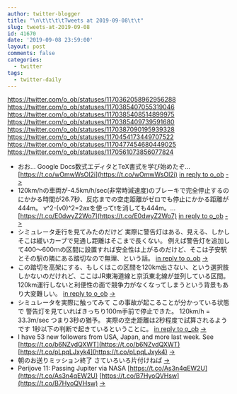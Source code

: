 ```yaml
---
author: twitter-blogger
title: "\n\t\t\t\tTweets at 2019-09-08\t\t"
slug: tweets-at-2019-09-08
id: 41670
date: '2019-09-08 23:59:00'
layout: post
comments: false
categories:
  - twitter
tags:
  - twitter-daily
---
```


https://twitter.com/o_ob/statuses/1170362058962956288 https://twitter.com/o_ob/statuses/1170385407055319046 https://twitter.com/o_ob/statuses/1170385408514899975 https://twitter.com/o_ob/statuses/1170385409739591680 https://twitter.com/o_ob/statuses/1170387090195939328 https://twitter.com/o_ob/statuses/1170454173449707522 https://twitter.com/o_ob/statuses/1170477454680449025 https://twitter.com/o_ob/statuses/1170561073856077824  

*   おお… Google Docs数式エディタとTeX書式を学び始めたぞ… [https://t.co/wOmwWsOl2i](https://t.co/wOmwWsOl2i) [in reply to o_ob](https://twitter.com/o_ob/statuses/1170334983954653186) [->](https://twitter.com/o_ob/statuses/1170362058962956288)
*   120km/hの車両が-4.5km/h/sec(非常時減速度)のブレーキで完全停止するのにかかる時間が26.7秒、反応までの空走距離がゼロでも停止にかかる距離が444m。 v^2-(v0)^2=2axを使ってtを消しても444m。… [https://t.co/E0dwyZ2Wo7](https://t.co/E0dwyZ2Wo7) [in reply to o_ob](https://twitter.com/o_ob/statuses/1170362058962956288) [->](https://twitter.com/o_ob/statuses/1170385407055319046)
*   シミュレータ走行を見てみたのだけど 実際に警告灯はある、見える、しかしそこは緩いカーブで見通し距離はそこまで長くない。 例えば警告灯を追加して400～600ｍの区間に設置すれば安全性は上がるのだけど、そこは子安駅とその駅の隣にある踏切なので無理、という話。 [in reply to o_ob](https://twitter.com/o_ob/statuses/1170385407055319046) [->](https://twitter.com/o_ob/statuses/1170385408514899975)
*   この踏切を高架にする、もしくはこの区間を120km出さない、という選択肢しかないのだけれど、ここはJR東海道線と京浜東北線が並列している区間。120km運行しないと利便性の面で競争力がなくなってしまうという背景もあり大変難しい。 [in reply to o_ob](https://twitter.com/o_ob/statuses/1170385408514899975) [->](https://twitter.com/o_ob/statuses/1170385409739591680)
*   シミュレータを実際に触ってみて この事故が起こることが分かっている状態で 警告灯を見ていればきっちり100m手前で停止できた。 120km/h = 33.3m/sec つまり3秒の猶予。 実際の空走距離は2秒程度で試算されるようです 1秒以下の判断で起きているということに。 [in reply to o_ob](https://twitter.com/o_ob/statuses/1170385409739591680) [->](https://twitter.com/o_ob/statuses/1170387090195939328)
*   I have 53 new followers from USA, Japan, and more last week. See [https://t.co/b6NZvdQXWT](https://t.co/b6NZvdQXWT) [https://t.co/pLpqLJxyk4](https://t.co/pLpqLJxyk4) [->](https://twitter.com/o_ob/statuses/1170454173449707522)
*   朝のお送りミッション終了 さていろいろ片付けねば [->](https://twitter.com/o_ob/statuses/1170477454680449025)
*   Perijove 11: Passing Jupiter via NASA [https://t.co/As3n4qEW2U](https://t.co/As3n4qEW2U) [https://t.co/B7HyoQVHsw](https://t.co/B7HyoQVHsw) [->](https://twitter.com/o_ob/statuses/1170561073856077824)